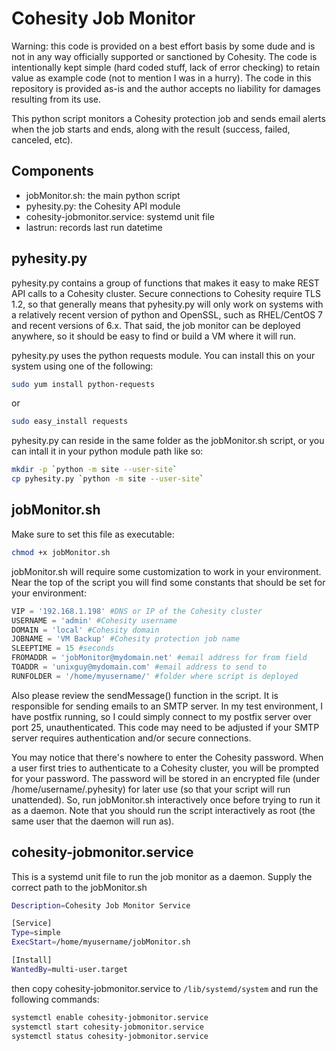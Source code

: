 # Cohesity Job Monitor

Warning: this code is provided on a best effort basis by some dude and is not in any way officially supported or sanctioned by Cohesity. The code is intentionally kept simple (hard coded stuff, lack of error checking) to retain value as example code (not to mention I was in a hurry). The code in this repository is provided as-is and the author accepts no liability for damages resulting from its use.

This python script monitors a Cohesity protection job and sends email alerts when the job starts and ends, along with the result (success, failed, canceled, etc).

## Components

* jobMonitor.sh: the main python script
* pyhesity.py: the Cohesity API module
* cohesity-jobmonitor.service: systemd unit file
* lastrun: records last run datetime

## pyhesity.py

pyhesity.py contains a group of functions that makes it easy to make REST API calls to a Cohesity cluster. Secure connections to Cohesity require TLS 1.2, so that generally means that pyhesity.py will only work on systems with a relatively recent version of python and OpenSSL, such as RHEL/CentOS 7 and recent versions of 6.x. That said, the job monitor can be deployed anywhere, so it should be easy to find or build a VM where it will run.

pyhesity.py uses the python requests module. You can install this on your system using one of the following:

```bash
sudo yum install python-requests
```
or
```bash
sudo easy_install requests
```

pyhesity.py can reside in the same folder as the jobMonitor.sh script, or you can intall it in your python module path like so:

```bash
mkdir -p `python -m site --user-site`
cp pyhesity.py `python -m site --user-site`
```

## jobMonitor.sh

Make sure to set this file as executable:

```bash
chmod +x jobMonitor.sh
```

jobMonitor.sh will require some customization to work in your environment. Near the top of the script you will find some constants that should be set for your environment:

```python
VIP = '192.168.1.198' #DNS or IP of the Cohesity cluster
USERNAME = 'admin' #Cohesity username
DOMAIN = 'local' #Cohesity domain
JOBNAME = 'VM Backup' #Cohesity protection job name
SLEEPTIME = 15 #seconds
FROMADDR = 'jobMonitor@mydomain.net' #email address for from field
TOADDR = 'unixguy@mydomain.com' #email address to send to
RUNFOLDER = '/home/myusername/' #folder where script is deployed
```

Also please review the sendMessage() function in the script. It is responsible for sending emails to an SMTP server. In my test environment, I have postfix running, so I could simply connect to my postfix server over port 25, unauthenticated. This code may need to be adjusted if your SMTP server requires authentication and/or secure connections.

You may notice that there's nowhere to enter the Cohesity password. When a user first tries to authenticate to a Cohesity cluster, you will be prompted for your password. The password will be stored in an encrypted file (under /home/username/.pyhesity) for later use (so that your script will run unattended). So, run jobMonitor.sh interactively once before trying to run it as a daemon. Note that you should run the script interactively as root (the same user that the daemon will run as).

## cohesity-jobmonitor.service

This is a systemd unit file to run the job monitor as a daemon. Supply the correct path to the jobMonitor.sh

```bash
Description=Cohesity Job Monitor Service

[Service]
Type=simple
ExecStart=/home/myusername/jobMonitor.sh

[Install]
WantedBy=multi-user.target
```

then copy cohesity-jobmonitor.service to `/lib/systemd/system` and run the following commands:

```bash
systemctl enable cohesity-jobmonitor.service
systemctl start cohesity-jobmonitor.service
systemctl status cohesity-jobmonitor.service
```


